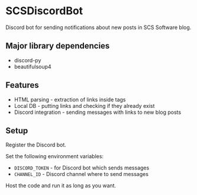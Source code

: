 # SCSDiscordBot
 Discord bot for sending notifications about new posts in SCS Software blog.

## Major library dependencies
* discord-py
* beautifulsoup4

## Features
* HTML parsing - extraction of links inside tags
* Local DB - putting links and checking if they already exist
* Discord integration - sending messages with links to new blog posts

## Setup
Register the Discord bot.

Set the following environment variables: 
* ```DISCORD_TOKEN``` - for Discord bot which sends messages
*  ```CHANNEL_ID``` - Discord channel where to send messages

Host the code and run it as long as you want.
